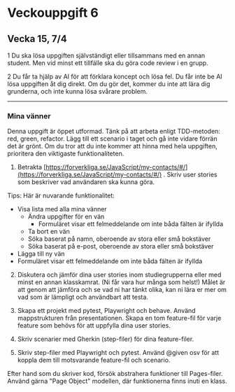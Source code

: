 # Veckouppgift 6

## Vecka 15, 7/4

1 Du ska lösa uppgiften självständigt eller tillsammans med en annan student. Men vid minst ett tillfälle ska du göra code review i en grupp.

2 Du får ta hjälp av AI för att förklara koncept och lösa fel. Du får inte be AI lösa uppgiften åt dig direkt. Om du gör det, kommer du inte att lära dig grunderna, och inte kunna lösa svårare problem.

---

### Mina vänner

Denna uppgift är öppet utformad. Tänk på att arbeta enligt TDD-metoden: red, green, refactor. Lägg till ett scenario i taget och gå inte vidare förrän det är grönt. Om du tror att du inte kommer att hinna med hela uppgiften, prioritera den viktigaste funktionaliteten.

1)  Betrakta [https://forverkliga.se/JavaScript/my-contacts/#/](https://forverkliga.se/JavaScript/my-contacts/#/) . Skriv user stories som beskriver vad användaren ska kunna göra.

Tips: Här är nuvarande funktionalitet:

* Visa lista med alla mina vänner
  * Ändra uppgifter för en vän
    * Formuläret visar ett felmeddelande om inte båda fälten är ifyllda
  * Ta bort en vän
  * Söka baserat på namn, oberoende av stora eller små bokstäver
  * Söka baserat på e-post, oberoende av stora eller små bokstäver
* Lägga till ny vän
* Formuläret visar ett felmeddelande om inte båda fälten är ifyllda

2)   Diskutera och jämför dina user stories inom studiegrupperna eller med minst en annan klasskamrat. (Ni får vara hur många som helst!) Målet är att genom att jämföra och se vad ni har tänkt olika, kan ni lära er mer om vad som är lämpligt och användbart att testa.

3)   Skapa ett projekt med pytest, Playwright och behave. Använd mappstrukturen från presentationen. Skapa en tom feature-fil för varje feature som behövs för att uppfylla dina user stories.

4)   Skriv scenarier med Gherkin (step-filer) för dina feature-filer.

5)   Skriv step-filer med Playwright och pytest. Använd @given osv för att koppla dem till motsvarande feature-fil och scenario.



Efter hand som du skriver kod, försök abstrahera funktioner till Pages-filer. Använd gärna "Page Object" modellen, där funktionerna finns inuti en klass.
